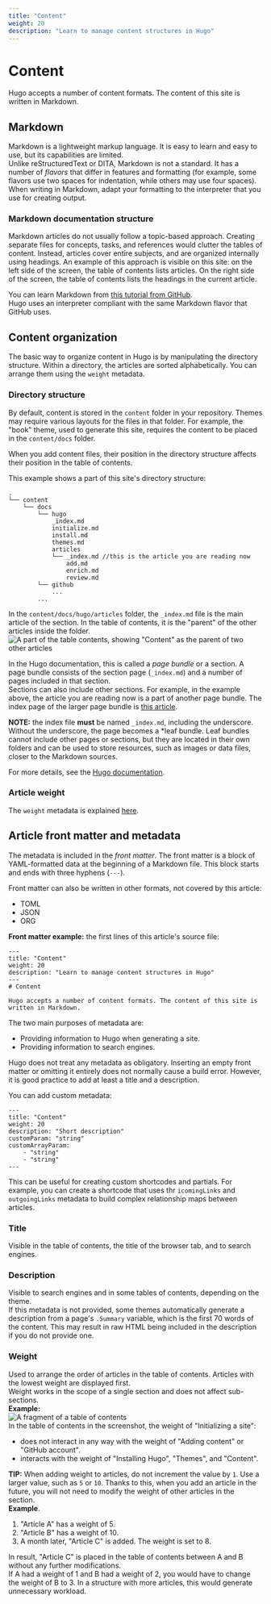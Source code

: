 ```yaml
---
title: "Content"
weight: 20
description: "Learn to manage content structures in Hugo"
---
```

# Content

Hugo accepts a number of content formats. The content of this site is written in Markdown.

## Markdown
Markdown is a lightweight markup language. It is easy to learn and easy to use, but its capabilities are limited.  
Unlike reStructuredText or DITA, Markdown is not a standard. It has a number of *flavors* that differ in features and formatting (for example, some flavors use two spaces for indentation, while others may use four spaces).  
When writing in Markdown, adapt your formatting to the interpreter that you use for creating output.

### Markdown documentation structure
Markdown articles do not usually follow a topic-based approach. Creating separate files for concepts, tasks, and references would clutter the tables of content. Instead, articles cover entire subjects, and are organized internally using headings. An example of this approach is visible on this site: on the left side of the screen, the table of contents lists articles. On the right side of the screen, the table of contents lists the headings in the current article.

You can learn Markdown from [this tutorial from GitHub](https://guides.github.com/features/mastering-markdown/).  
Hugo uses an interpreter compliant with the same Markdown flavor that GitHub uses.

## Content organization
The basic way to organize content in Hugo is by manipulating the directory structure. Within a directory, the articles are sorted alphabetically. You can arrange them using the `weight` metadata.
### Directory structure
By default, content is stored in the `content` folder in your repository. Themes may require various layouts for the files in that folder. For example, the "book" theme, used to generate this site, requires the content to be placed in the `content/docs` folder.

When you add content files, their position in the directory structure affects their position in the table of contents.

This example shows a part of this site's directory structure:
```
.
└── content
    └── docs
        └── hugo
            _index.md
            initialize.md
            install.md
            themes.md
            articles
            └── _index.md //this is the article you are reading now
                add.md
                enrich.md
                review.md
        └── github
            ...
        ...
```

In the `content/docs/hugo/articles` folder, the `_index.md` file is the main article of the section. In the table of contents, it is the "parent" of the other articles inside the folder.  
![A part of the table contents, showing "Content" as the parent of two other articles](/images/tocexample.png)  

In the Hugo documentation, this is called a *page bundle* or a section. A page bundle consists of the section page (`_index.md`) and a number of pages included in that section.  
Sections can also include other sections. For example, in the example above, the article you are reading now is a part of another page bundle. The index page of the larger page bundle is [this article](/docs/hugo).

**NOTE:** the index file **must** be named `_index.md`, including the underscore. Without the underscore, the page becomes a *leaf bundle. Leaf bundles cannot include other pages or sections, but they are located in their own folders and can be used to store resources, such as images or data files, closer to the Markdown sources.

For more details, see the [Hugo documentation](https://gohugo.io/content-management/organization/).

### Article weight
The `weight` metadata is explained [here](#weight).

## Article front matter and metadata
The metadata is included in the *front matter*. The front matter is a block of YAML-formatted data at the beginning of a Markdown file. This block starts and ends with three hyphens (`---`).   

Front matter can also be written in other formats, not covered by this article:
- TOML
- JSON
- ORG

**Front matter example:** the first lines of this article's source file:
```
---
title: "Content"
weight: 20
description: "Learn to manage content structures in Hugo"
---
# Content

Hugo accepts a number of content formats. The content of this site is written in Markdown.
```

The two main purposes of metadata are:
- Providing information to Hugo when generating a site.
- Providing information to search engines.

Hugo does not treat any metadata as obligatory. Inserting an empty front matter or omitting it entirely does not normally cause a build error. However, it is good practice to add at least a title and a description.

You can add custom metadata:
```
---
title: "Content"
weight: 20
description: "Short description"
customParam: "string"
customArrayParam:
    - "string"
    - "string"
---
```
This can be useful for creating custom shortcodes and partials. For example, you can create a shortcode that uses thr `icomingLinks` and `outgoingLinks` metadata to build complex relationship maps between articles.

### Title
Visible in the table of contents, the title of the browser tab, and to search engines.
### Description
Visible to search engines and in some tables of contents, depending on the theme.  
If this metadata is not provided, some themes automatically generate a description from a page's `.Summary` variable, which is the first 70 words of the content. This may result in raw HTML being included in the description if you do not provide one.
### Weight
Used to arrange the order of articles in the table of contents. Articles with the lowest weight are displayed first.  
Weight works in the scope of a single section and does not affect sub-sections.  
**Example:**  
![A fragment of a table of contents](/images/weightexample.png)  
In the table of contents in the screenshot, the weight of "Initializing a site":
- does not interact in any way with the weight of "Adding content" or "GitHub account". 
- interacts with the weight of "Installing Hugo", "Themes", and "Content".

**TIP:** When adding weight to articles, do not increment the value by `1`. Use a larger value, such as `5` or `10`. Thanks to this, when you add an article in the future, you will not need to modify the weight of other articles in the section.  
**Example**.
1. "Article A" has a weight of 5.
2. "Article B" has a weight of 10.
3. A month later, "Article C" is added. The weight is set to 8.

In result, "Article C" is placed in the table of contents between A and B without any further modifications.  
If A had a weight of 1 and B had a weight of 2, you would have to change the weight of B to 3. In a structure with more articles, this would generate unnecessary workload.
